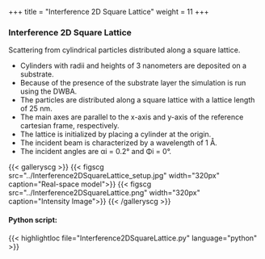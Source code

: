 +++
title = "Interference 2D Square Lattice"
weight = 11
+++

### Interference 2D Square Lattice

Scattering from cylindrical particles distributed along a square lattice.

* Cylinders with radii and heights of 3 nanometers are deposited on a substrate.
* Because of the presence of the substrate layer the simulation is run using the DWBA.
* The particles are distributed along a square lattice with a lattice length of 25 nm.
* The main axes are parallel to the x-axis and y-axis of the reference cartesian frame, respectively.
* The lattice is initialized by placing a cylinder at the origin.
* The incident beam is characterized by a wavelength of 1 Å.
* The incident angles are αi = 0.2° and Φi = 0°.

{{< galleryscg >}}
{{< figscg src="../Interference2DSquareLattice_setup.jpg" width="320px" caption="Real-space model">}}
{{< figscg src="../Interference2DSquareLattice.png" width="320px" caption="Intensity Image">}}
{{< /galleryscg >}}

#### Python script: 
{{< highlightloc file="Interference2DSquareLattice.py" language="python" >}}
